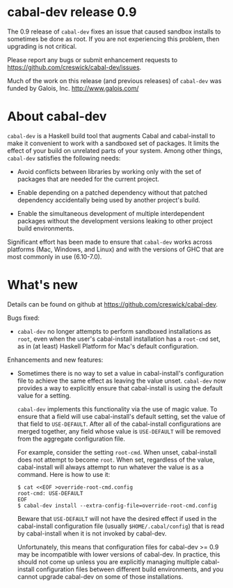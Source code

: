cabal-dev release 0.9
==================================================

The 0.9 release of `cabal-dev` fixes an issue that caused sandbox
installs to sometimes be done as root. If you are not experiencing
this problem, then upgrading is not critical.

Please report any bugs or submit enhancement requests to
<https://github.com/creswick/cabal-dev/issues>.

Much of the work on this release (and previous releases) of
`cabal-dev` was funded by Galois, Inc. <http://www.galois.com/>

About cabal-dev
==================================================

`cabal-dev` is a Haskell build tool that augments Cabal and
cabal-install to make it convenient to work with a sandboxed set of
packages. It limits the effect of your build on unrelated parts of
your system. Among other things, `cabal-dev` satisfies the following
needs:

* Avoid conflicts between libraries by working only with the set of
  packages that are needed for the current project.

* Enable depending on a patched dependency without that patched
  dependency accidentally being used by another project's build.

* Enable the simultaneous development of multiple interdependent
  packages without the development versions leaking to other project
  build environments.

Significant effort has been made to ensure that `cabal-dev` works across
platforms (Mac, Windows, and Linux) and with the versions of GHC that
are most commonly in use (6.10-7.0).

What's new
==================================================

Details can be found on github at
<https://github.com/creswick/cabal-dev>.

Bugs fixed:

* `cabal-dev` no longer attempts to perform sandboxed installations as
  `root`, even when the user's cabal-install installation has a
  `root-cmd` set, as in (at least) Haskell Platform for Mac's default
  configuration.

Enhancements and new features:

* Sometimes there is no way to set a value in cabal-install's
  configuration file to achieve the same effect as leaving the value
  unset. `cabal-dev` now provides a way to explicitly ensure that
  cabal-install is using the default value for a setting.

  `cabal-dev` implements this functionality via the use of magic
  value. To ensure that a field will use cabal-install's default
  setting, set the value of that field to `USE-DEFAULT`. After all of
  the cabal-install configurations are merged together, any field
  whose value is `USE-DEFAULT` will be removed from the aggregate
  configuration file.

  For example, consider the setting `root-cmd`. When unset,
  cabal-install does not attempt to become `root`. When set,
  regardless of the value, cabal-install will always attempt to run
  whatever the value is as a command. Here is how to use it:

      $ cat <<EOF >override-root-cmd.config
      root-cmd: USE-DEFAULT
      EOF
      $ cabal-dev install --extra-config-file=override-root-cmd.config

  Beware that `USE-DEFAULT` will not have the desired effect if used
  in the cabal-install configuration file (usually
  `$HOME/.cabal/config`) that is read by cabal-install when it is not
  invoked by cabal-dev.

  Unfortunately, this means that configuration files for cabal-dev >=
  0.9 may be incompatible with lower versions of cabal-dev. In
  practice, this should not come up unless you are explicitly managing
  multiple cabal-install configuration files between different build
  environments, and you cannot upgrade cabal-dev on some of those
  installations.

